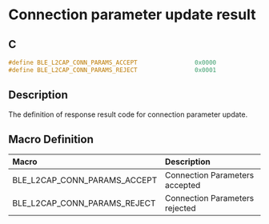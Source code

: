 # Connection parameter update result

## C

```c
#define BLE_L2CAP_CONN_PARAMS_ACCEPT                0x0000
#define BLE_L2CAP_CONN_PARAMS_REJECT                0x0001
```

## Description

The definition of response result code for connection parameter update.

## Macro Definition

|Macro|Description|
|:---|:---|
|BLE_L2CAP_CONN_PARAMS_ACCEPT|Connection Parameters accepted|
|BLE_L2CAP_CONN_PARAMS_REJECT|Connection Parameters rejected|
